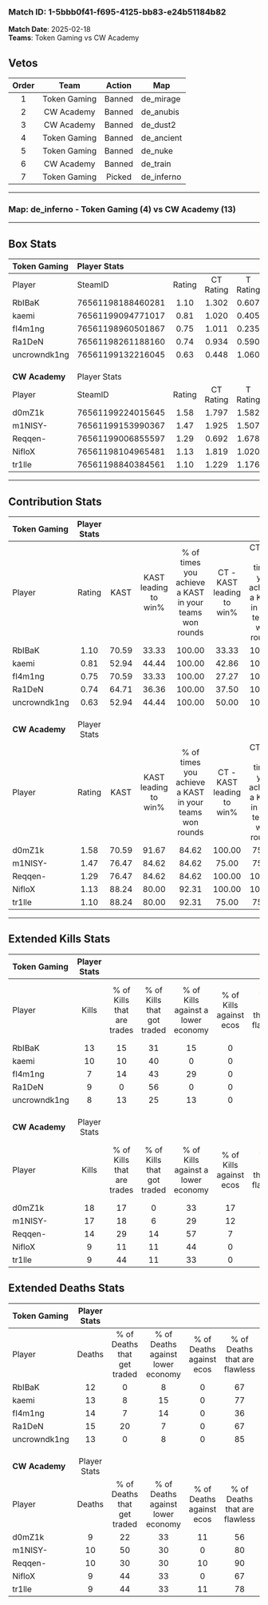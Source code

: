### Match ID: 1-5bbb0f41-f695-4125-bb83-e24b51184b82  
**Match Date**: 2025-02-18  
**Teams**: Token Gaming vs CW Academy  

## Vetos  

| Order | Team | Action | Map |
| :---: | :--: | :----: | --- |
| 1 | Token Gaming | Banned | de_mirage |
| 2 | CW Academy | Banned | de_anubis |
| 3 | CW Academy | Banned | de_dust2 |
| 4 | Token Gaming | Banned | de_ancient |
| 5 | Token Gaming | Banned | de_nuke |
| 6 | CW Academy | Banned | de_train |
| 7 | Token Gaming | Picked | de_inferno |

---  

### **Map**: de_inferno - Token Gaming (4) vs CW Academy (13)  
---  

## Box Stats  

| **Token Gaming** | Player Stats      |        |           |          |       |       |       |         |        |      |     |
| :- | :- | :-: | :-: | :-: | :-: | :-: | :-: | :-: | :-: | :-: | :-: |
| Player           | SteamID           | Rating | CT Rating | T Rating | KAST  |  ADR  | Kills | Assists | Deaths | K/D  | HS% |
| RbIBaK           | 76561198188460281 |  1.10  |   1.302   |  0.607   | 70.59 | 69.6  |  13   |    2    |   12   | 1.08 | 61  |
| kaemi            | 76561199094771017 |  0.81  |   1.020   |  0.405   | 52.94 | 77.3  |  10   |    2    |   13   | 0.77 | 70  |
| fI4m1ng          | 76561198960501867 |  0.75  |   1.011   |  0.235   | 70.59 | 67.7  |   7   |    7    |   14   | 0.50 | 57  |
| Ra1DeN           | 76561198261188160 |  0.74  |   0.934   |  0.590   | 64.71 | 62.1  |   9   |    3    |   15   | 0.60 | 66  |
| uncrowndk1ng     | 76561199132216045 |  0.63  |   0.448   |  1.060   | 52.94 | 52.8  |   8   |    2    |   13   | 0.62 | 37  |
|                  |                   |        |           |          |       |       |       |         |        |      |     |
|                  |                   |        |           |          |       |       |       |         |        |      |     |
|                  |                   |        |           |          |       |       |       |         |        |      |     |
| **CW Academy**   | Player Stats      |        |           |          |       |       |       |         |        |      |     |
| Player           | SteamID           | Rating | CT Rating | T Rating | KAST  |  ADR  | Kills | Assists | Deaths | K/D  | HS% |
| d0mZ1k           | 76561199224015645 |  1.58  |   1.797   |  1.582   | 70.59 | 110.9 |  18   |    3    |   9    | 2.00 | 50  |
| m1NISY-          | 76561199153990367 |  1.47  |   1.925   |  1.507   | 76.47 | 89.1  |  17   |    3    |   10   | 1.70 | 47  |
| Reqqen-          | 76561199006855597 |  1.29  |   0.692   |  1.678   | 76.47 | 78.7  |  14   |    4    |   10   | 1.40 | 28  |
| NifloX           | 76561198104965481 |  1.13  |   1.819   |  1.020   | 88.24 | 64.9  |   9   |    7    |   9    | 1.00 | 55  |
| tr1lle           | 76561198840384561 |  1.10  |   1.229   |  1.176   | 88.24 | 58.5  |   9   |    5    |   9    | 1.00 | 55  |
---  

## Contribution Stats  

| **Token Gaming** | Player Stats |       |                      |                                                        |                           |                                                             |                          |                                                            |
| :- | :-: | :-: | :-: | :-: | :-: | :-: | :-: | :-: |
| Player           |    Rating    | KAST  | KAST leading to win% | % of times you achieve a KAST in your teams won rounds | CT - KAST leading to win% | CT - % of times you achieve a KAST in your teams won rounds | T - KAST leading to win% | T - % of times you achieve a KAST in your teams won rounds |
| RbIBaK           |     1.10     | 70.59 |        33.33         |                         100.00                         |           33.33           |                           100.00                            |          33.33           |                           100.00                           |
| kaemi            |     0.81     | 52.94 |        44.44         |                         100.00                         |           42.86           |                           100.00                            |          50.00           |                           100.00                           |
| fI4m1ng          |     0.75     | 70.59 |        33.33         |                         100.00                         |           27.27           |                           100.00                            |          100.00          |                           100.00                           |
| Ra1DeN           |     0.74     | 64.71 |        36.36         |                         100.00                         |           37.50           |                           100.00                            |          33.33           |                           100.00                           |
| uncrowndk1ng     |     0.63     | 52.94 |        44.44         |                         100.00                         |           50.00           |                           100.00                            |          33.33           |                           100.00                           |
|                  |              |       |                      |                                                        |                           |                                                             |                          |                                                            |
|                  |              |       |                      |                                                        |                           |                                                             |                          |                                                            |
|                  |              |       |                      |                                                        |                           |                                                             |                          |                                                            |
| **CW Academy**   | Player Stats |       |                      |                                                        |                           |                                                             |                          |                                                            |
| Player           |    Rating    | KAST  | KAST leading to win% | % of times you achieve a KAST in your teams won rounds | CT - KAST leading to win% | CT - % of times you achieve a KAST in your teams won rounds | T - KAST leading to win% | T - % of times you achieve a KAST in your teams won rounds |
| d0mZ1k           |     1.58     | 70.59 |        91.67         |                         84.62                          |          100.00           |                            75.00                            |          88.89           |                           88.89                            |
| m1NISY-          |     1.47     | 76.47 |        84.62         |                         84.62                          |           75.00           |                            75.00                            |          88.89           |                           88.89                            |
| Reqqen-          |     1.29     | 76.47 |        84.62         |                         84.62                          |          100.00           |                           100.00                            |          77.78           |                           77.78                            |
| NifloX           |     1.13     | 88.24 |        80.00         |                         92.31                          |          100.00           |                           100.00                            |          72.73           |                           88.89                            |
| tr1lle           |     1.10     | 88.24 |        80.00         |                         92.31                          |           75.00           |                            75.00                            |          81.82           |                           100.00                           |
---  

## Extended Kills Stats  

| **Token Gaming** | Player Stats |                            |                            |                                    |                         |                              |                                 |                                       |                    |           |
| :- | :-: | :-: | :-: | :-: | :-: | :-: | :-: | :-: | :-: | :-: |
| Player           |    Kills     | % of Kills that are trades | % of Kills that got traded | % of Kills against a lower economy | % of Kills against ecos | % of Kills that are flawless | % of Kills that are close duels | % of Kills that are assisted by flash | Pistol Round Kills | AWP Kills |
| RbIBaK           |      13      |             15             |             31             |                 15                 |            0            |              54              |                8                |                   0                   |         2          |     0     |
| kaemi            |      10      |             10             |             40             |                 0                  |            0            |              80              |                0                |                   0                   |         0          |     0     |
| fI4m1ng          |      7       |             14             |             43             |                 29                 |            0            |              71              |               14                |                   0                   |         1          |     0     |
| Ra1DeN           |      9       |             0              |             56             |                 0                  |            0            |              78              |                0                |                   0                   |         0          |     0     |
| uncrowndk1ng     |      8       |             13             |             25             |                 13                 |            0            |              88              |                0                |                   0                   |         0          |     1     |
|                  |              |                            |                            |                                    |                         |                              |                                 |                                       |                    |           |
|                  |              |                            |                            |                                    |                         |                              |                                 |                                       |                    |           |
|                  |              |                            |                            |                                    |                         |                              |                                 |                                       |                    |           |
| **CW Academy**   | Player Stats |                            |                            |                                    |                         |                              |                                 |                                       |                    |           |
| Player           |    Kills     | % of Kills that are trades | % of Kills that got traded | % of Kills against a lower economy | % of Kills against ecos | % of Kills that are flawless | % of Kills that are close duels | % of Kills that are assisted by flash | Pistol Round Kills | AWP Kills |
| d0mZ1k           |      18      |             17             |             0              |                 33                 |           17            |              67              |                6                |                   0                   |         6          |     1     |
| m1NISY-          |      17      |             18             |             6              |                 29                 |           12            |              76              |                0                |                   0                   |         2          |     0     |
| Reqqen-          |      14      |             29             |             14             |                 57                 |            7            |              50              |               14                |                   7                   |         0          |     0     |
| NifloX           |      9       |             11             |             11             |                 44                 |            0            |              67              |               11                |                  11                   |         0          |     0     |
| tr1lle           |      9       |             44             |             11             |                 33                 |            0            |              67              |                0                |                  11                   |         2          |     1     |
## Extended Deaths Stats  

| **Token Gaming** | Player Stats |                             |                                   |                          |                               |                            |                           |               |
| :- | :-: | :-: | :-: | :-: | :-: | :-: | :-: | :-: |
| Player           |    Deaths    | % of Deaths that get traded | % of Deaths against lower economy | % of Deaths against ecos | % of Deaths that are flawless | % of Deaths that are close | % of Deaths while blinded | Deaths to AWP |
| RbIBaK           |      12      |              0              |                 8                 |            0             |              67               |             8              |             0             |       0       |
| kaemi            |      13      |              8              |                15                 |            0             |              77               |             8              |             8             |       1       |
| fI4m1ng          |      14      |              7              |                14                 |            0             |              36               |             7              |             0             |       0       |
| Ra1DeN           |      15      |             20              |                 7                 |            0             |              67               |             7              |            13             |       0       |
| uncrowndk1ng     |      13      |              0              |                 8                 |            0             |              85               |             0              |             0             |       1       |
|                  |              |                             |                                   |                          |                               |                            |                           |               |
|                  |              |                             |                                   |                          |                               |                            |                           |               |
|                  |              |                             |                                   |                          |                               |                            |                           |               |
| **CW Academy**   | Player Stats |                             |                                   |                          |                               |                            |                           |               |
| Player           |    Deaths    | % of Deaths that get traded | % of Deaths against lower economy | % of Deaths against ecos | % of Deaths that are flawless | % of Deaths that are close | % of Deaths while blinded | Deaths to AWP |
| d0mZ1k           |      9       |             22              |                33                 |            11            |              56               |             0              |             0             |       0       |
| m1NISY-          |      10      |             50              |                30                 |            0             |              80               |             0              |             0             |       0       |
| Reqqen-          |      10      |             30              |                30                 |            10            |              90               |             0              |             0             |       0       |
| NifloX           |      9       |             44              |                33                 |            0             |              67               |             11             |             0             |       1       |
| tr1lle           |      9       |             44              |                33                 |            11            |              78               |             11             |             0             |       0       |
